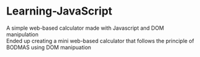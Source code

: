 # Learning-JavaScript
A simple web-based calculator made with Javascript and DOM manipulation<br>
Ended up creating a mini web-based calculator that follows the principle of BODMAS using DOM manipuation
